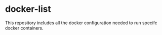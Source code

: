 # docker-list
This repository includes all the docker configuration needed to run specifc docker containers.
